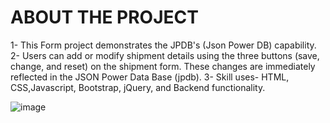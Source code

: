 

# ABOUT THE PROJECT
1- This Form project demonstrates the JPDB's (Json Power DB) capability.
2- Users can add or modify shipment details using the three buttons (save, change, and reset) on the shipment form. These changes are immediately reflected in the JSON Power Data Base (jpdb).
3- Skill uses-  HTML, CSS,Javascript, Bootstrap, jQuery, and Backend functionality.

![image](https://github.com/Utk98/internship_project/assets/91535505/692125d6-aea7-419f-a51b-ae6328346e96)


